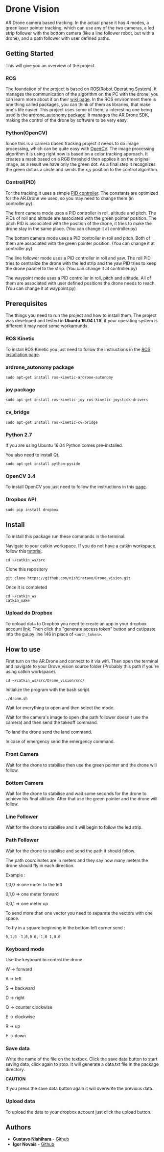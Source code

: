 # Drone Vision

AR.Drone camera based tracking. In the actual phase it has 4 modes, a green laser pointer tracking, which can use any of the two cameras, a led strip follower with the bottom camera (like a line follower robot, but with a drone), and a path follower with user defined paths.

## Getting Started

This will give you an overview of the project.

### ROS
The foundation of the project is based on [ROS(Robot Operating System)](http://www.ros.org/). It manages the communication of the algorithm on the PC with the drone, you can learn more about it on their [wiki page](http://wiki.ros.org/).
In the ROS environment there is one thing called packages, you can think of them as libraries, that make one's life easier. This project uses some of them, a interesting one being used is the [ardrone_autonomy package](https://github.com/AutonomyLab/ardrone_autonomy). It manages the AR.Drone SDK, making the control of the drone by software to be very easy.

### Python(OpenCV)
Since this is a camera based tracking project it needs to do image processing, which can be quite easy with [OpenCV](https://opencv.org/). The image processing algorithm it is using right now is based on a color tracking approach. It creates a mask based on a RGB threshold then applies it on the original image, as a result we have only the green dot. As a final step it recognizes the green dot as a circle and sends the x,y position to the control algorithm.

### Control(PID)
For the tracking it uses a simple [PID controller](https://en.wikipedia.org/wiki/PID_controller). The constants are optimized for the AR.Drone we used, so you may need to change them (in controller.py).

The front camera mode uses a PID controller in roll, altitude and pitch. The PIDs of roll and altitude are associated with the green pointer position. The pitch PID is associated with the position of the drone, it tries to make the drone stay in the same place. (You can change it at controller.py)

The bottom camera mode uses a PID controller in roll and pitch. Both of them are associated with the green pointer position. (You can change it at controller.py)

The line follower mode uses a PID controller in roll and yaw. The roll PID tries to centralize the drone with the led strip and the yaw PID tries to keep the drone parallel to the strip. (You can change it at controller.py)

The waypoint mode uses a PID controller in roll, pitch and altitude. All of them are associated with user defined positions the drone needs to reach. (You can change it at waypoint.py)




## Prerequisites

The things you need to run the project and how to install them. The project was developed and tested in **Ubuntu 16.04 LTS**, if your operating system is different it may need some workarounds.

### ROS Kinetic
To install ROS Kinetic you just need to follow the instructions in the [ROS installation page](http://wiki.ros.org/kinetic/Installation/Ubuntu).

### ardrone_autonomy package
```
sudo apt-get install ros-kinetic-ardrone-autonomy
```

### joy package
```
sudo apt-get install ros-kinetic-joy ros-kinetic-joystick-drivers
```

### cv_bridge
```
sudo apt-get install ros-kinetic-cv-bridge
```

### Python 2.7
If you are using Ubuntu 16.04 Python comes pre-installed.

You also need to install Qt.
```
sudo apt-get install python-pyside
```

### OpenCV 3.4
To install OpenCV you just need to follow the instructions in this [page](https://www.pyimagesearch.com/2016/10/24/ubuntu-16-04-how-to-install-opencv/).

### Dropbox API
```
sudo pip install dropbox
```

## Install
To install this package run these commands in the terminal.

Navigate to your catkin workspace. If you do not have a catkin workspace, follow this [tutorial](http://wiki.ros.org/catkin/Tutorials/create_a_workspace).
```
cd ~/catkin_ws/src
```

Clone this repository
```
git clone https://github.com/nishiratavo/Drone_vision.git
```

Once it is completed
```
cd ~/catkin_ws
catkin_make
```

### Upload do Dropbox
To upload data to Dropbox you need to create an app in your dropbox account [link](https://www.dropbox.com/developers/apps). Then click the "generate access token" button and cut/paste into the gui.py line 146 in place of ```<auth_token>```. 


## How to use
First turn on the AR.Drone and connect to it via wifi.
Then open the terminal and navigate to your Drove_vision source folder (Probably this path if you're using catkin workspace).
```
cd ~/catkin_ws/src/Drone_vision/src/
```
Initialize the program with the bash script.
```
./drone.sh
``` 
Wait for everything to open and then select the mode.

Wait for the camera's image to open (the path follower doesn't use the camera) and then send the takeoff command.

To land the drone send the land command.

In case of emergency send the emergency command.

### Front Camera

Wait for the drone to stabilise then use the green pointer and the drone will follow.

### Bottom Camera

Wait for the drone to stabilise and wait some seconds for the drone to achieve his final altitude. After that use the green pointer and the drone will follow.

### Line Follower

Wait for the drone to stabilise and it will begin to follow the led strip.

### Path Follower

Wait for the drone to stabilise and send the path it should follow.

The path coordinates are in meters and they say how many meters the drone should fly in each direction.

Example :

1,0,0 => one meter to the left

0,1,0 => one meter forward

0,0,1 => one meter up

To send more than one vector you need to separate the vectors with one space.

To fly in a square beginning in the bottom left corner send :
```
0,1,0 -1,0,0 0,-1,0 1,0,0
```

### Keyboard mode

Use the keyboard to control the drone.

W -> forward

A -> left

S -> backward

D -> right

Q -> counter clockwise

E -> clockwise

R -> up

F -> down

### Save data

Write the name of the file on the textbox. Click the save data button to start saving data, click again to stop. It will generate a data.txt file in the package directory. 

**CAUTION**

If you press the save data button again it will overwrite the previous data.

### Upload data

To upload the data to your dropbox account just click the upload button.


## Authors

* **Gustavo Nishihara** - [Github](https://github.com/nishiratavo)
* **Igor Novais**  - [Github](https://github.com/igor98)

